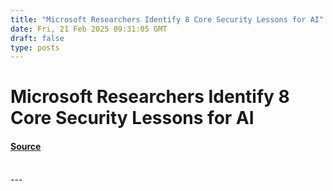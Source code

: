 ```yaml
---
title: "Microsoft Researchers Identify 8 Core Security Lessons for AI"
date: Fri, 21 Feb 2025 09:31:05 GMT
draft: false
type: posts
---
```

# Microsoft Researchers Identify 8 Core Security Lessons for AI









#### [Source](https://hackernoon.com/microsoft-researchers-identify-8-core-security-lessons-for-ai?source=rss)

<br/>
---
